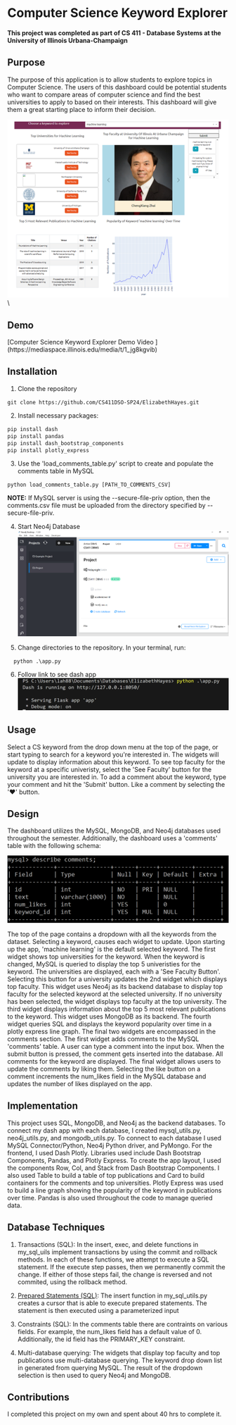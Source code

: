 <h1>Computer Science Keyword Explorer</h1>
<h4>This project was completed as part of CS 411 - Database Systems at the University of Illinois Urbana-Champaign </h4>
<h2>Purpose</h2>
The purpose of this application is to allow students to explore topics in Computer Science.  The users of this dashboard could be potential students who want to compare areas of computer science and find the best universities to apply to based on their interests.  This dashboard will give them a great starting place to inform their decision.


![Computer Science Keyword Explorer App](https://github.com/liz-Hayes/Computer-Science-Topics-in-Academia/blob/main/images/app.PNG)\

<h2>Demo</h2>
[Computer Science Keyword Explorer Demo Video ](https://mediaspace.illinois.edu/media/t/1_jg8kgvib)


<h2>Installation</h2> 

1. Clone the repository

```
git clone https://github.com/CS411DSO-SP24/ElizabethHayes.git
```

2. Install necessary packages:

```
pip install dash
pip install pandas
pip install dash_bootstrap_components
pip install plotly_express
```

3. Use the 'load_comments_table.py' script to create and populate the comments table in MySQL

```
python load_comments_table.py [PATH_TO_COMMENTS_CSV]
```

**NOTE:** If MySQL server is using the --secure-file-priv option, then the comments.csv file must be uploaded from the directory specified by --secure-file-priv.

4. Start Neo4j Database 
![start neo4j](https://github.com/liz-Hayes/Computer-Science-Topics-in-Academia/blob/main/images/start_neo4j.PNG)

5. Change directories to the repository. In your terminal, run:

```
  python .\app.py
```

6. Follow link to see dash app
![start app](https://github.com/liz-Hayes/Computer-Science-Topics-in-Academia/blob/main/images/start_app.PNG)


<h2>Usage</h2> 
Select a CS keyword from the drop down menu at the top of the page, or start typing to search for a keyword you're interested in.  The widgets will update to display information about this keyword.  To see top faculty for the keyword at a specific univeristy, select the 'See Faculty' button for the university you are interested in. To add a comment about the keyword, type your comment and hit the 'Submit' button.  Like a comment by selecting the '♥' button.

<h2>Design</h2>
The dashboard utilizes the MySQL, MongoDB, and Neo4j databases used throughout the semester.  Additionally, the dashboard uses a 'comments' table with the following schema:

![comments table schema](https://github.com/liz-Hayes/Computer-Science-Topics-in-Academia/blob/main/images/comments_table_schema.PNG)

The top of the page contains a dropdown with all the keywords from the dataset. Selecting a keyword, causes each widget to update.  Upon starting up the app, 'machine learning' is the default selected keyword. The first widget shows top universities for the keyword.  When the keyword is changed, MySQL is queried to display the top 5 univeristies for the keyword.  The universities are displayed, each with a 'See Faculty Button'.  Selecting this button for a university updates the 2nd widget which displays top faculty.  This widget uses Neo4j as its backend database to display top faculty for the selected keyword at the selected university.  If no university has been selected, the widget displays top faculty at the top university.  The third widget displays information about the top 5 most relevant publications to the keyword. This widget uses MongoDB as its backend.  The fourth widget queries SQL and displays the keyword popularity over time in a plotly express line graph.  The final two widgets are encompassed in the comments section.  The first widget adds comments to the MySQL 'comments' table. A user can type a comment into the input box.  When the submit button is pressed, the comment gets inserted into the database. All comments for the keyword are displayed.  The final widget allows users to update the comments by liking them. Selecting the like button on a comment increments the num_likes field in the MySQL database and updates the number of likes displayed on the app.

<h2>Implementation</h2> 
This project uses SQL, MongoDB, and Neo4j as the backend databases. To connect my dash app with each database, I created mysql_utils.py, neo4j_utils.py, and mongodb_utils.py. To connect to each database I used MySQL Connector/Python, Neo4j Python driver, and PyMongo.
For the frontend, I used Dash Plotly. Libraries used include Dash Bootstrap Components, Pandas, and Plotly Express. To create the app layout, I used the components Row, Col, and Stack from Dash Bootstrap Components.  I also used Table to build a table of top publications and Card to build containers for the comments and top universities. Plotly Express was used to build a line graph showing the popularity of the keyword in publications over time. Pandas is also used throughout the code to manage queried data.

<h2>Database Techniques</h2> 

1. Transactions (SQL): In the insert, exec, and delete functions in my_sql_uils implement transactions by using the commit and rollback methods. In each of these functions, we attempt to execute a SQL statement.  If the execute step passes, then we permanently commit the change. If either of those steps fail, the change is reversed and not commited, using the rollback method.

2. [Prepared Statements (SQL)](https://dev.mysql.com/doc/connector-python/en/connector-python-api-mysqlcursorprepared.html):  The insert function in my_sql_utils.py creates a cursor that is able to execute prepared statements.  The statement is then executed using a parameterized input 

3. Constraints (SQL): In the comments table there are contraints on various fields.  For example, the num_likes field has a default value of 0.  Additionally, the id field has the PRIMARY_KEY constraint. 

4. Multi-database querying:  The widgets that display top faculty and top publications use multi-database querying.  The keyword drop down list in generated from querying MySQL.  The result of the dropdown selection is then used to query Neo4j and MongoDB.


<h2>Contributions</h2> 

I completed this project on my own and spent about 40 hrs to complete it.
